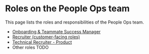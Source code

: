 # Roles on the People Ops team

This page lists the roles and responsibilities of the People Ops team.

- [Onboarding & Teammate Success Manager](onboarding_teammate_success_manager.md)
- [Recruiter (customer-facing roles)](recruiter_customer_facing.md)
- [Technical Recruiter - Product](technical_recruiter_product.md)
- Other roles TODO

